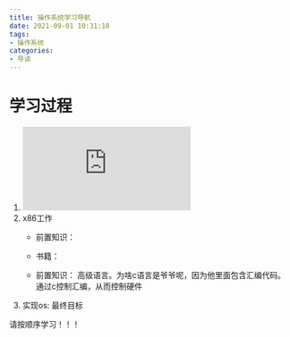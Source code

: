 ```yaml
---
title: 操作系统学习导航
date: 2021-09-01 10:31:18
tags:
- 操作系统
categories:
- 导读
---
```


# 学习过程

1. ![c 语言学习](https://www.runoob.com/cprogramming/c-tutorial.html)
2. x86工作
   * 前置知识： 
   * 书籍： 

   * 前置知识： 高级语言。为啥c语言是爷爷呢，因为他里面包含汇编代码。通过c控制汇编，从而控制硬件
4. 实现os: 最终目标

请按顺序学习！！！